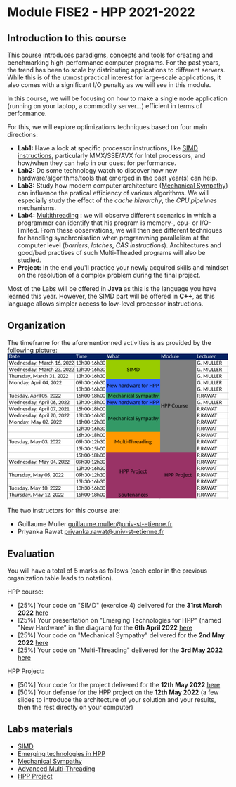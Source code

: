 # Module FISE2 - HPP 2021-2022

## Introduction to this course

This course introduces paradigms, concepts and tools for creating and benchmarking high-performance computer programs.
For the past years, the trend has been to scale by distributing applications to different servers.
While this is of the utmost practical interest for large-scale applications, it also comes with a significant I/O penalty as we will see in this module.

In this course, we will be focusing on how to make a single node application (running on your laptop, a commodity server...) efficient in terms of performance.

For this, we will explore optimizations techniques based on four main directions:
- **Lab1:** Have a look at specific processor instructions, like [SIMD instructions](https://www.kernel.org/pub/linux/kernel/people/geoff/cell/ps3-linux-docs/CellProgrammingTutorial/BasicsOfSIMDProgramming.html), particularly MMX/SSE/AVX for Intel processors, and how/when they can help in our quest for performance.
- **Lab2:** Do some technology watch to discover how new hardware/algorithms/tools that emerged in the past year(s) can help.
- **Lab3:** Study how modern computer architecture ([Mechanical Sympathy](http://mechanical-sympathy.blogspot.fr/)) can influence the pratical efficiency of various algorithms. We will especially study the effect of the *cache hierarchy*, the *CPU pipelines* mechanisms.
- **Lab4:** [Multithreading](http://docs.oracle.com/javase/tutorial/essential/concurrency/procthread.html) : we will observe different scenarios in which a programmer can identify that his program is memory-, cpu- or I/O-limited. From these observations, we will then see different techniques for handling synchronisation when programming parallelism at the computer level (*barriers*, *latches*, *CAS instructions*). Architectures and good/bad practises of such Multi-Theaded programs will also be studied.
- **Project:** In the end you'll practice your newly acquired skills and mindset on the resolution of a complex problem during the final project.

Most of the Labs will be offered in **Java** as this is the language you have learned this year. However, the SIMD part will be offered in **C++**, as this language allows simpler access to low-level processor instructions.

## Organization

The timeframe for the aforementionned activities is as provided by the following picture:
![](./resources/figures/orga.png)

The two instructors for this course are:
- Guillaume Muller <guillaume.muller@univ-st-etienne.fr>
- Priyanka Rawat <priyanka.rawat@univ-st-etienne.fr>


## Evaluation

You will have a total of 5 marks as follows (each color in the previous organization table leads to notation).

HPP course:
- [25%] Your code on "SIMD" (exercice 4) delivered for the **31rst March 2022** [here](https://mootse.telecom-st-etienne.fr/mod/assign/view.php?id=13598)
- [25%] Your presentation on "Emerging Technologies for HPP" (named "New Hardware" in the diagram) for the **6th April 2022** [here](https://mootse.telecom-st-etienne.fr/mod/assign/view.php?id=27349)
- [25%] Your code on "Mechanical Sympathy" delivered for the **2nd May 2022** [here](https://mootse.telecom-st-etienne.fr/mod/assign/view.php?id=13592)
- [25%] Your code on "Multi-Threading" delivered for the **3rd May 2022** [here](https://mootse.telecom-st-etienne.fr/mod/assign/view.php?id=13593)

HPP Project:
- [50%] Your code for the project delivered for the **12th May 2022** [here](https://mootse.telecom-st-etienne.fr/mod/assign/view.php?id=13594)
- [50%] Your defense for the HPP project on the **12th May 2022** (a few slides to introduce the architecture of your solution and your results, then the rest directly on your computer)


## Labs materials

- [SIMD](./lab1-SIMD/README.md)
- [Emerging technologies in HPP](./lab2-EmergingTech/README.md)
- [Mechanical Sympathy](./lab3-MechanicalSympathy/README.md)
- [Advanced Multi-Threading](./lab4-MultiThreading/)
- [HPP Project](./project/README.md)
